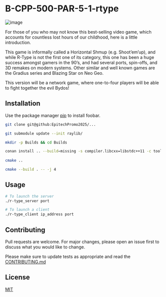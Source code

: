 # B-CPP-500-PAR-5-1-rtype

![image](https://github.com/EpitechPromo2025/B-CPP-500-PAR-5-1-rtype-martin.vanaud/.github/files/rtype.jpg)

For those of you who may not know this best-selling video game, which accounts for countless lost hours
of our childhood, here is a little introduction.

This game is informally called a Horizontal Shmup (e.g. Shoot’em’up), and while R-Type is not the first one of
its category, this one has been a huge success amongst gamers in the 90’s, and had several ports, spin-offs,
and 3D remakes on modern systems.
Other similar and well known games are the Gradius series and Blazing Star on Neo Geo.

This version will be a network game, where one-to-four
players will be able to fight together the evil Bydos!

## Installation

Use the package manager [pip](https://pip.pypa.io/en/stable/) to install foobar.

```bash
git clone git@github:EpitechPromo2025/...

git submodule update --init raylib/

mkdir -p Builds && cd Builds

conan install .. --build=missing -s compiler.libcxx=libstdc++11 -c tools.system.package_manager:mode=install -c tools.system.package_manager:sudo=True
 
cmake ..

cmake --build . -- -j 4
```

## Usage

```bash
# To launch the server
./r-type_server port

# To launch a client
./r-type_client ip_address port
```

## Contributing
Pull requests are welcome. For major changes, please open an issue first to discuss what you would like to change.

Please make sure to update tests as appropriate and read the [CONTRIBUTING.md](https://github.com/EpitechPromo2025/B-CPP-500-PAR-5-1-rtype-martin.vanaud/CONTRIBUTING.md)

## License
[MIT](https://choosealicense.com/licenses/mit/)